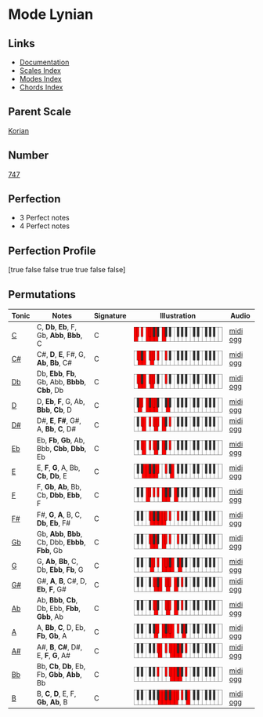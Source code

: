 # Mode Lynian

## Links

- [Documentation](index.md)
- [Scales Index](Scales.md)
- [Modes Index](Modes.md)
- [Chords Index](Chords.md)

## Parent Scale

[Korian](ScaleKorian.md)

## Number

[747](https://ianring.com/musictheory/scales/747)

## Perfection

- 3 Perfect notes
- 4 Perfect notes

## Perfection Profile

[true false false true true false false]

## Permutations

| Tonic | Notes | Signature | Illustration | Audio |
|-------|-------|-----------|--------------|-------|
| [C](ModeCNaturalLynian.md) | C, **Db**, **Eb**, F, Gb, **Abb**, **Bbb**, C | C | ![CNaturalLynian](ModeCNaturalLynian.png) | [midi](ModeCNaturalLynian.mid) [ogg](ModeCNaturalLynian.ogg) |
| [C#](ModeCSharpLynian.md) | C#, **D**, **E**, F#, G, **Ab**, **Bb**, C# | C | ![CSharpLynian](ModeCSharpLynian.png) | [midi](ModeCSharpLynian.mid) [ogg](ModeCSharpLynian.ogg) |
| [Db](ModeDFlatLynian.md) | Db, **Ebb**, **Fb**, Gb, Abb, **Bbbb**, **Cbb**, Db | C | ![DFlatLynian](ModeDFlatLynian.png) | [midi](ModeDFlatLynian.mid) [ogg](ModeDFlatLynian.ogg) |
| [D](ModeDNaturalLynian.md) | D, **Eb**, **F**, G, Ab, **Bbb**, **Cb**, D | C | ![DNaturalLynian](ModeDNaturalLynian.png) | [midi](ModeDNaturalLynian.mid) [ogg](ModeDNaturalLynian.ogg) |
| [D#](ModeDSharpLynian.md) | D#, **E**, **F#**, G#, A, **Bb**, **C**, D# | C | ![DSharpLynian](ModeDSharpLynian.png) | [midi](ModeDSharpLynian.mid) [ogg](ModeDSharpLynian.ogg) |
| [Eb](ModeEFlatLynian.md) | Eb, **Fb**, **Gb**, Ab, Bbb, **Cbb**, **Dbb**, Eb | C | ![EFlatLynian](ModeEFlatLynian.png) | [midi](ModeEFlatLynian.mid) [ogg](ModeEFlatLynian.ogg) |
| [E](ModeENaturalLynian.md) | E, **F**, **G**, A, Bb, **Cb**, **Db**, E | C | ![ENaturalLynian](ModeENaturalLynian.png) | [midi](ModeENaturalLynian.mid) [ogg](ModeENaturalLynian.ogg) |
| [F](ModeFNaturalLynian.md) | F, **Gb**, **Ab**, Bb, Cb, **Dbb**, **Ebb**, F | C | ![FNaturalLynian](ModeFNaturalLynian.png) | [midi](ModeFNaturalLynian.mid) [ogg](ModeFNaturalLynian.ogg) |
| [F#](ModeFSharpLynian.md) | F#, **G**, **A**, B, C, **Db**, **Eb**, F# | C | ![FSharpLynian](ModeFSharpLynian.png) | [midi](ModeFSharpLynian.mid) [ogg](ModeFSharpLynian.ogg) |
| [Gb](ModeGFlatLynian.md) | Gb, **Abb**, **Bbb**, Cb, Dbb, **Ebbb**, **Fbb**, Gb | C | ![GFlatLynian](ModeGFlatLynian.png) | [midi](ModeGFlatLynian.mid) [ogg](ModeGFlatLynian.ogg) |
| [G](ModeGNaturalLynian.md) | G, **Ab**, **Bb**, C, Db, **Ebb**, **Fb**, G | C | ![GNaturalLynian](ModeGNaturalLynian.png) | [midi](ModeGNaturalLynian.mid) [ogg](ModeGNaturalLynian.ogg) |
| [G#](ModeGSharpLynian.md) | G#, **A**, **B**, C#, D, **Eb**, **F**, G# | C | ![GSharpLynian](ModeGSharpLynian.png) | [midi](ModeGSharpLynian.mid) [ogg](ModeGSharpLynian.ogg) |
| [Ab](ModeAFlatLynian.md) | Ab, **Bbb**, **Cb**, Db, Ebb, **Fbb**, **Gbb**, Ab | C | ![AFlatLynian](ModeAFlatLynian.png) | [midi](ModeAFlatLynian.mid) [ogg](ModeAFlatLynian.ogg) |
| [A](ModeANaturalLynian.md) | A, **Bb**, **C**, D, Eb, **Fb**, **Gb**, A | C | ![ANaturalLynian](ModeANaturalLynian.png) | [midi](ModeANaturalLynian.mid) [ogg](ModeANaturalLynian.ogg) |
| [A#](ModeASharpLynian.md) | A#, **B**, **C#**, D#, E, **F**, **G**, A# | C | ![ASharpLynian](ModeASharpLynian.png) | [midi](ModeASharpLynian.mid) [ogg](ModeASharpLynian.ogg) |
| [Bb](ModeBFlatLynian.md) | Bb, **Cb**, **Db**, Eb, Fb, **Gbb**, **Abb**, Bb | C | ![BFlatLynian](ModeBFlatLynian.png) | [midi](ModeBFlatLynian.mid) [ogg](ModeBFlatLynian.ogg) |
| [B](ModeBNaturalLynian.md) | B, **C**, **D**, E, F, **Gb**, **Ab**, B | C | ![BNaturalLynian](ModeBNaturalLynian.png) | [midi](ModeBNaturalLynian.mid) [ogg](ModeBNaturalLynian.ogg) |
